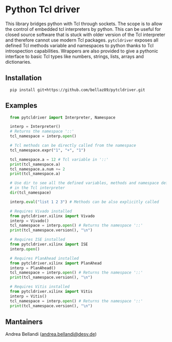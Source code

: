 Python Tcl driver
=================

This library bridges python with Tcl through sockets. The scope is to allow
the control of embedded tcl interpreters by python. This can be
useful for closed source software that is stuck with older version
of the Tcl interpreter and therefore cannot use modern Tcl packages.
`pytcldriver` exposes all defined Tcl methods variable and namespaces to python
thanks to Tcl introspection capabilities.
Wrappers are also provided to give a pythonic interface to basic Tcl types like
numbers, strings, lists, arrays and dictionaries.

Installation
------------

```
  pip install git+https://github.com/bellaz89/pytcldriver.git
```

Examples
--------

```python
  from pytcldriver import Interpreter, Namespace

  interp = Interpreter()
  # Returns the namespace '::'
  tcl_namespace = interp.open()

  # Tcl methods can be directly called from the namespace
  tcl_namespace.expr("1", "+", "1")

  tcl_namespace.a = 12 # Tcl variable in '::'
  print(tcl_namespace.a)
  tcl_namespace.a.num += 2
  print(tcl_namespace.a)

  # Use dir to see all the defined variables, methods and namespace defined
  # in the Tcl interpreter
  dir(tcl_namespace)

  interp.eval("list 1 2 3") # Methods can be also explicitly called

  # Requires Vivado installed
  from pytcldriver.xilinx import Vivado
  interp = Vivado()
  tcl_namespace = interp.open() # Returns the namespace '::'
  print(tcl_namespace.version(), "\n")

  # Requires ISE installed
  from pytcldriver.xilinx import ISE
  interp.open()

  # Requires PlanAhead installed
  from pytcldriver.xilinx import PlanAhead
  interp = PlanAhead()
  tcl_namespace = interp.open() # Returns the namespace '::'
  print(tcl_namespace.version(), "\n")

  # Requires Vitis installed
  from pytcldriver.xilinx import Vitis
  interp = Vitis()
  tcl_namespace = interp.open() # Returns the namespace '::'
  print(tcl_namespace.version(), "\n")
```

Mantainers
----------

Andrea Bellandi (andrea.bellandi@desy.de)
